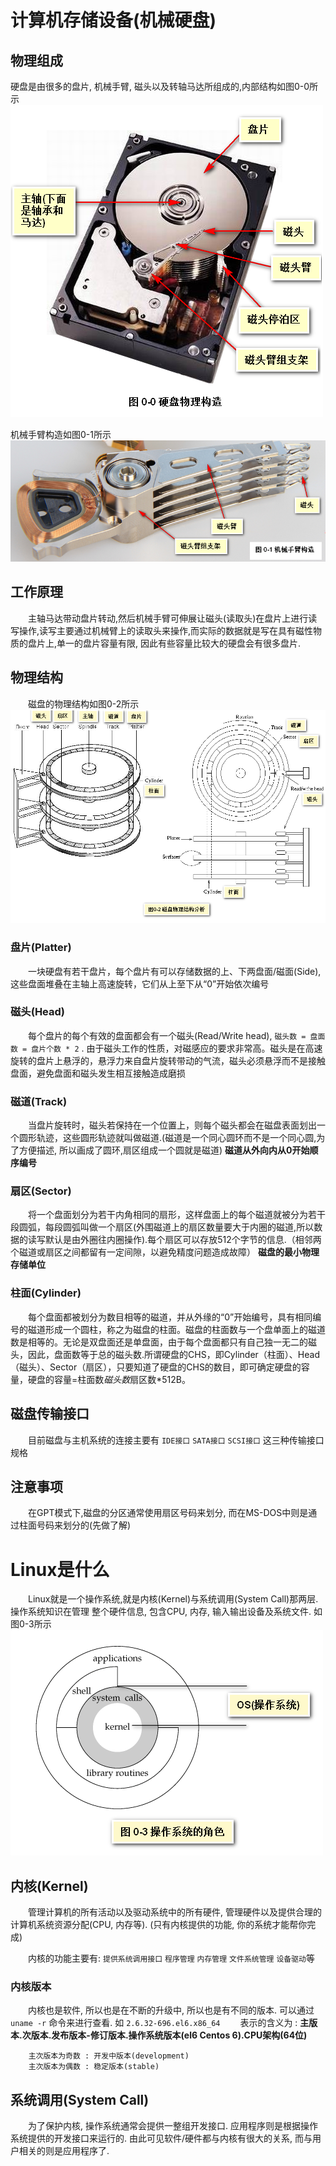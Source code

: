 # 计算机存储设备(机械硬盘)

## 物理组成

硬盘是由很多的盘片, 机械手臂, 磁头以及转轴马达所组成的,内部结构如图0-0所示
![机械硬盘物理构造](https://github.com/gkdaxue/linux/raw/master/image/chapter_00.png)

机械手臂构造如图0-1所示
![机械手臂构造](https://github.com/gkdaxue/linux/raw/master/image/chapter_01.png)

## 工作原理

    主轴马达带动盘片转动,然后机械手臂可伸展让磁头(读取头)在盘片上进行读写操作,读写主要通过机械臂上的读取头来操作,而实际的数据就是写在具有磁性物质的盘片上,单一的盘片容量有限, 因此有些容量比较大的硬盘会有很多盘片.

## 物理结构

    磁盘的物理结构如图0-2所示
![磁盘物理结构分析](https://github.com/gkdaxue/linux/raw/master/image/chapter_02.png)    

### 盘片(Platter)

    一块硬盘有若干盘片，每个盘片有可以存储数据的上、下两盘面/磁面(Side), 这些盘面堆叠在主轴上高速旋转，它们从上至下从“0”开始依次编号

### 磁头(Head)

    每个盘片的每个有效的盘面都会有一个磁头(Read/Write head), `磁头数 = 盘面数 = 盘片个数 * 2` . 由于磁头工作的性质，对磁感应的要求非常高。磁头是在高速旋转的盘片上悬浮的，悬浮力来自盘片旋转带动的气流，磁头必须悬浮而不是接触盘面，避免盘面和磁头发生相互接触造成磨损

### 磁道(Track)

    当盘片旋转时，磁头若保持在一个位置上，则每个磁头都会在磁盘表面划出一个圆形轨迹，这些圆形轨迹就叫做磁道.(磁道是一个同心圆环而不是一个同心圆,为了方便描述, 所以画成了圆环,扇区组成一个圆就是磁道) **磁道从外向内从0开始顺序编号**

### 扇区(Sector)

    将一个盘面划分为若干内角相同的扇形，这样盘面上的每个磁道就被分为若干段圆弧，每段圆弧叫做一个扇区(外围磁道上的扇区数量要大于内圈的磁道,所以数据的读写默认是由外圈往内圈操作).每个扇区可以存放512个字节的信息.（相邻两个磁道或扇区之间都留有一定间隙，以避免精度问题造成故障） **磁盘的最小物理存储单位**

### 柱面(Cylinder)

    每个盘面都被划分为数目相等的磁道，并从外缘的“0”开始编号，具有相同编号的磁道形成一个圆柱，称之为磁盘的柱面。磁盘的柱面数与一个盘单面上的磁道数是相等的。无论是双盘面还是单盘面，由于每个盘面都只有自己独一无二的磁头，因此，盘面数等于总的磁头数.所谓硬盘的CHS，即Cylinder（柱面）、Head（磁头）、Sector（扇区），只要知道了硬盘的CHS的数目，即可确定硬盘的容量，硬盘的容量=柱面数*磁头数*扇区数*512B。

## 磁盘传输接口

    目前磁盘与主机系统的连接主要有 `IDE接口` `SATA接口` `SCSI接口` 这三种传输接口规格

## 注意事项

    在GPT模式下,磁盘的分区通常使用扇区号码来划分, 而在MS-DOS中则是通过柱面号码来划分的(先做了解)

# Linux是什么

    Linux就是一个操作系统,就是内核(Kernel)与系统调用(System Call)那两层. 操作系统知识在管理 整个硬件信息, 包含CPU, 内存, 输入输出设备及系统文件. 如图0-3所示
![操作系统的角色](https://github.com/gkdaxue/linux/raw/master/image/chapter_03.png)  

## 内核(Kernel)

    管理计算机的所有活动以及驱动系统中的所有硬件, 管理硬件以及提供合理的计算机系统资源分配(CPU, 内存等). (只有内核提供的功能, 你的系统才能帮你完成)    

    内核的功能主要有: `提供系统调用接口` `程序管理` `内存管理` `文件系统管理` `设备驱动`等 

### 内核版本

    内核也是软件, 所以也是在不断的升级中, 所以也是有不同的版本. 可以通过 `uname -r` 命令来进行查看.  如 `2.6.32-696.el6.x86_64`
    表示的含义为 : **主版本.次版本.发布版本-修订版本.操作系统版本(el6 Centos 6).CPU架构(64位)**

```
    主次版本为奇数 : 开发中版本(development)
    主次版本为偶数 : 稳定版本(stable)
```

## 系统调用(System Call)

    为了保护内核, 操作系统通常会提供一整组开发接口. 应用程序则是根据操作系统提供的开发接口来运行的. 由此可见软件/硬件都与内核有很大的关系, 而与用户相关的则是应用程序了. 

